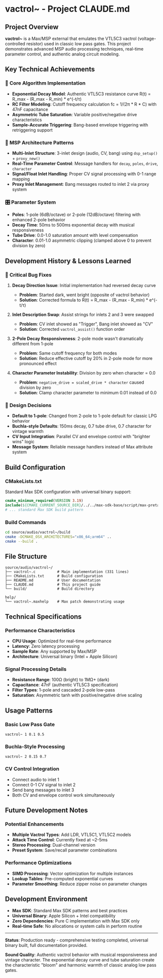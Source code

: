 # vactrol~ - Project CLAUDE.md

## Project Overview

**vactrol~** is a Max/MSP external that emulates the VTL5C3 vactrol (voltage-controlled resistor) used in classic low pass gates. This project demonstrates advanced MSP audio processing techniques, real-time parameter control, and authentic analog circuit modeling.

## Key Technical Achievements

### 🎯 **Core Algorithm Implementation**
- **Exponential Decay Model**: Authentic VTL5C3 resistance curve R(t) = R_max - (R_max - R_min) * e^(-t/τ)
- **RC Filter Modeling**: Cutoff frequency calculation fc = 1/(2π * R * C) with 47nF capacitance
- **Asymmetric Tube Saturation**: Variable positive/negative drive characteristics
- **Sample-Accurate Triggering**: Bang-based envelope triggering with retriggering support

### 🔧 **MSP Architecture Patterns**
- **Multi-Inlet Structure**: 3-inlet design (audio, CV, bang) using `dsp_setup()` + `proxy_new()`
- **Real-Time Parameter Control**: Message handlers for `decay`, `poles`, `drive`, `character`
- **Signal/Float Inlet Handling**: Proper CV signal processing with 0-1 range mapping
- **Proxy Inlet Management**: Bang messages routed to inlet 2 via proxy system

### 🎛️ **Parameter System**
- **Poles**: 1-pole (6dB/octave) or 2-pole (12dB/octave) filtering with enhanced 2-pole behavior
- **Decay Time**: 50ms to 500ms exponential decay with musical responsiveness
- **Tube Drive**: 0.0-1.0 saturation amount with level compensation
- **Character**: 0.01-1.0 asymmetric clipping (clamped above 0 to prevent division by zero)

## Development History & Lessons Learned

### 🐛 **Critical Bug Fixes**
1. **Decay Direction Issue**: Initial implementation had reversed decay curve
   - **Problem**: Started dark, went bright (opposite of vactrol behavior)
   - **Solution**: Corrected formula to R(t) = R_max - (R_max - R_min) * e^(-t/τ)

2. **Inlet Description Swap**: Assist strings for inlets 2 and 3 were swapped
   - **Problem**: CV inlet showed as "Trigger", Bang inlet showed as "CV"
   - **Solution**: Corrected `vactrol_assist()` function order

3. **2-Pole Decay Responsiveness**: 2-pole mode wasn't dramatically different from 1-pole
   - **Problem**: Same cutoff frequency for both modes
   - **Solution**: Reduce effective cutoff by 20% in 2-pole mode for more pronounced effect

4. **Character Parameter Instability**: Division by zero when character = 0.0
   - **Problem**: `negative_drive = scaled_drive * character` caused division by zero
   - **Solution**: Clamp character parameter to minimum 0.01 instead of 0.0

### 🎨 **Design Decisions**
- **Default to 1-pole**: Changed from 2-pole to 1-pole default for classic LPG behavior
- **Buchla-style Defaults**: 150ms decay, 0.7 tube drive, 0.7 character for vintage warmth
- **CV Input Integration**: Parallel CV and envelope control with "brighter wins" logic
- **Message System**: Reliable message handlers instead of Max attribute system

## Build Configuration

### **CMakeLists.txt**
Standard Max SDK configuration with universal binary support:
```cmake
cmake_minimum_required(VERSION 3.19)
include(${CMAKE_CURRENT_SOURCE_DIR}/../../max-sdk-base/script/max-pretarget.cmake)
# ... standard Max SDK build pattern
```

### **Build Commands**
```bash
cd source/audio/vactrol~/build
cmake -DCMAKE_OSX_ARCHITECTURES="x86_64;arm64" ..
cmake --build .
```

## File Structure

```
source/audio/vactrol~/
├── vactrol~.c          # Main implementation (331 lines)
├── CMakeLists.txt      # Build configuration
├── README.md           # User documentation
├── CLAUDE.md           # This project guide
└── build/              # Build directory
```

```
help/
└── vactrol~.maxhelp    # Max patch demonstrating usage
```

## Technical Specifications

### **Performance Characteristics**
- **CPU Usage**: Optimized for real-time performance
- **Latency**: Zero latency processing
- **Sample Rate**: Any supported by Max/MSP
- **Architecture**: Universal binary (Intel + Apple Silicon)

### **Signal Processing Details**
- **Resistance Range**: 100Ω (bright) to 1MΩ+ (dark)
- **Capacitance**: 47nF (authentic VTL5C3 specification)
- **Filter Types**: 1-pole and cascaded 2-pole low-pass
- **Saturation**: Asymmetric tanh with positive/negative drive scaling

## Usage Patterns

### **Basic Low Pass Gate**
```
vactrol~ 1 0.1 0.5
```

### **Buchla-Style Processing**
```
vactrol~ 2 0.15 0.7
```

### **CV Control Integration**
- Connect audio to inlet 1
- Connect 0-1 CV signal to inlet 2
- Send bang messages to inlet 3
- Both CV and envelope control work simultaneously

## Future Development Notes

### **Potential Enhancements**
- **Multiple Vactrol Types**: Add LDR, VTL5C1, VTL5C2 models
- **Attack Time Control**: Currently fixed at ~2-5ms
- **Stereo Processing**: Dual-channel version
- **Preset System**: Save/recall parameter combinations

### **Performance Optimizations**
- **SIMD Processing**: Vector optimization for multiple instances
- **Lookup Tables**: Pre-computed exponential curves
- **Parameter Smoothing**: Reduce zipper noise on parameter changes

## Development Environment

- **Max SDK**: Standard Max SDK patterns and best practices
- **Universal Binary**: Apple Silicon + Intel compatibility
- **Zero Dependencies**: Pure C implementation with Max SDK only
- **Real-time Safe**: No allocations or system calls in perform routine

---

**Status**: Production ready - comprehensive testing completed, universal binary built, full documentation provided.

**Sound Quality**: Authentic vactrol behavior with musical responsiveness and vintage character. The exponential decay curve and tube saturation create the characteristic "bloom" and harmonic warmth of classic analog low pass gates.